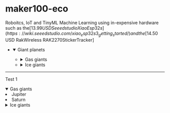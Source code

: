 # maker100-eco
Roboitcs, IoT and TinyML Machine Learning using in-expensive hardware such as the[$13.99 USD Seeedstudio XiaoEsp32s](https://wiki.seeedstudio.com/xiao_esp32s3_getting_started/) and the [$14.50 USD RakWireless RAK2270StickerTracker]








<ul class="tree">
  <li>
    <details open>
      <summary>Giant planets</summary>
      <ul>
        <li>
          <details>
            <summary>Gas giants</summary>
            <ul>
              <li>Jupiter</li>
              <li>Saturn</li>
            </ul>
          </details>
        </li>
        <li>
          <details>
            <summary>Ice giants</summary>
            <ul>
              <li>Uranus</li>
              <li>Neptune</li>
            </ul>
          </details>
        </li>
      </ul>
    </details>
  </li>
</ul>







-----






<span class="tree"> <summary>Test 1 </summary>
  <details open><summary>Gas giants</summary>
        <li>Jupiter</li>
        <li>Saturn</li>
    </ul>
    </details>

  <details opoen> <summary>Ice giants</summary>
            <ul>
              <li>Uranus</li>
              <li>Neptune</li>
            </ul>
  </details>

</span>


